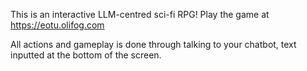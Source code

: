 This is an interactive LLM-centred sci-fi RPG! Play the game at https://eotu.olifog.com

All actions and gameplay is done through talking to your chatbot, text inputted at the bottom of the screen.
